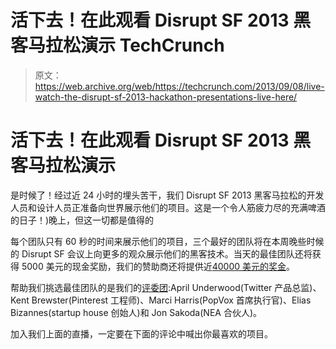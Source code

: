 # 活下去！在此观看 Disrupt SF 2013 黑客马拉松演示 TechCrunch

> 原文：<https://web.archive.org/web/https://techcrunch.com/2013/09/08/live-watch-the-disrupt-sf-2013-hackathon-presentations-live-here/>

# 活下去！在此观看 Disrupt SF 2013 黑客马拉松演示

是时候了！经过近 24 小时的埋头苦干，我们 Disrupt SF 2013 黑客马拉松的开发人员和设计人员正准备向世界展示他们的项目。这是一个令人筋疲力尽的充满啤酒的日子！)晚上，但这一切都是值得的

每个团队只有 60 秒的时间来展示他们的项目，三个最好的团队将在本周晚些时候的 Disrupt SF 会议上向更多的观众展示他们的黑客技术。当天的最佳团队还将获得 5000 美元的现金奖励，我们的赞助商还将提供近[40000 美元的奖金](https://web.archive.org/web/20221206233438/https://beta.techcrunch.com/2013/09/03/announcing-the-disrupt-sf-hackathon-judges-and-a-ton-of-new-prizes-and-the-very-last-batch-of-tickets/)。

帮助我们挑选最佳团队的是我们的[评委团](https://web.archive.org/web/20221206233438/https://beta.techcrunch.com/2013/09/03/announcing-the-disrupt-sf-hackathon-judges-and-a-ton-of-new-prizes-and-the-very-last-batch-of-tickets/):April Underwood(Twitter 产品总监)、Kent Brewster(Pinterest 工程师)、Marci Harris(PopVox 首席执行官)、Elias Bizannes(startup house 创始人)和 Jon Sakoda(NEA 合伙人)。

加入我们上面的直播，一定要在下面的评论中喊出你最喜欢的项目。